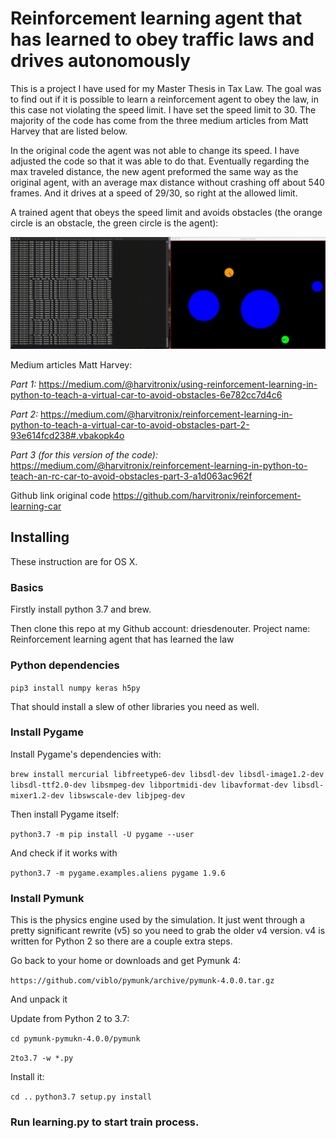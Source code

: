 # Reinforcement learning agent that has learned to obey traffic laws and drives autonomously

This is a project I have used for my Master Thesis in Tax Law. The goal was to find out if it is possible to learn a reinforcement agent to obey the law, in this case not violating the speed limit. I have set the speed limit to 30. The majority of the code has come from the three medium articles from Matt Harvey that are listed below. 

In the original code the agent was not able to change its speed. I have adjusted the code so that it was able to do that. Eventually regarding the max traveled distance, the new agent preformed the same way as the original agent, with an average max distance without crashing off about 540 frames. And it drives at a speed of 29/30, so right at the allowed limit. 

A trained agent that obeys the speed limit and avoids obstacles (the orange circle is an obstacle, the green circle is the agent):

![](https://github.com/driesdenouter/Reinforcement-learning-agent-that-has-learned-the-law/blob/master/Reinforcement-learning-agent-law/RL-agent%20(2).gif)

Medium articles Matt Harvey:

*Part 1:* https://medium.com/@harvitronix/using-reinforcement-learning-in-python-to-teach-a-virtual-car-to-avoid-obstacles-6e782cc7d4c6

*Part 2:* https://medium.com/@harvitronix/reinforcement-learning-in-python-to-teach-a-virtual-car-to-avoid-obstacles-part-2-93e614fcd238#.vbakopk4o

*Part 3 (for this version of the code):*
https://medium.com/@harvitronix/reinforcement-learning-in-python-to-teach-an-rc-car-to-avoid-obstacles-part-3-a1d063ac962f

Github link original code
https://github.com/harvitronix/reinforcement-learning-car

## Installing

These instruction are for OS X. 

### Basics

Firstly install python 3.7 and brew.

Then clone this repo at my Github account: driesdenouter. Project name: Reinforcement learning agent that has learned the law

### Python dependencies

`pip3 install numpy keras h5py`

That should install a slew of other libraries you need as well.

### Install Pygame

Install Pygame's dependencies with:

`brew install mercurial libfreetype6-dev libsdl-dev libsdl-image1.2-dev libsdl-ttf2.0-dev libsmpeg-dev libportmidi-dev libavformat-dev libsdl-mixer1.2-dev libswscale-dev libjpeg-dev`

Then install Pygame itself:

`python3.7 -m pip install -U pygame --user`

And check if it works with 

`python3.7 -m pygame.examples.aliens pygame 1.9.6`

### Install Pymunk

This is the physics engine used by the simulation. It just went through a pretty significant rewrite (v5) so you need to grab the older v4 version. v4 is written for Python 2 so there are a couple extra steps.

Go back to your home or downloads and get Pymunk 4:

`https://github.com/viblo/pymunk/archive/pymunk-4.0.0.tar.gz`

And unpack it

Update from Python 2 to 3.7:

`cd pymunk-pymukn-4.0.0/pymunk`

`2to3.7 -w *.py`

Install it:

`cd ..`
`python3.7 setup.py install`

### Run learning.py to start train process. 

